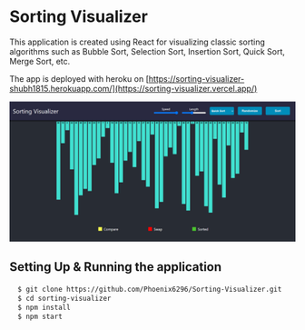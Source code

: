 # Sorting Visualizer

This application is created using React for visualizing classic sorting algorithms such as Bubble Sort, Selection Sort, Insertion Sort, Quick Sort, Merge Sort, etc.

The app is deployed with heroku on [https://sorting-visualizer-shubh1815.herokuapp.com/](https://sorting-visualizer.vercel.app/)

![](/public/sv.png)

## Setting Up & Running the application

```
  $ git clone https://github.com/Phoenix6296/Sorting-Visualizer.git
  $ cd sorting-visualizer
  $ npm install
  $ npm start
```
